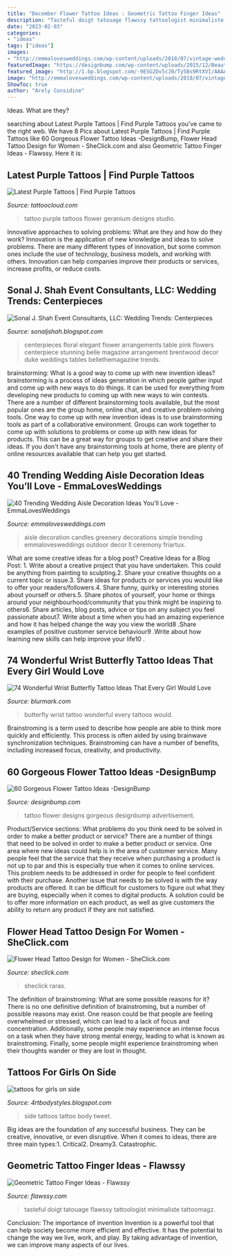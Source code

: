 ```yaml
---
title: "December Flower Tattoo Ideas : Geometric Tattoo Finger Ideas"
description: "Tasteful doigt tatouage flawssy tattoologist minimaliste tattoomagz"
date: "2023-02-03"
categories:
- "ideas"
tags: ["ideas"]
images:
- "http://emmalovesweddings.com/wp-content/uploads/2018/07/vintage-wedding-aisle-ideas-with-candles-and-greenery.jpg"
featuredImage: "https://designbump.com/wp-content/uploads/2015/12/Beautiful-Flower-Tattoo-Designs-For-Women-42.jpg"
featured_image: "http://1.bp.blogspot.com/-9ESG2Dv5cJ0/Ty5Bs9RtXVI/AAAAAAAAArw/3nB1d21j1VI/s1600/Women-Side-Tattoo-Design-Fashion-2012.jpg"
image: "http://emmalovesweddings.com/wp-content/uploads/2018/07/vintage-wedding-aisle-ideas-with-candles-and-greenery.jpg"
ShowToc: true
author: "Arely Considine"
---
```



Ideas. What are they?

	

		
searching about Latest Purple Tattoos | Find Purple Tattoos you've came to the right web. We have 8 Pics about Latest Purple Tattoos | Find Purple Tattoos like 60 Gorgeous Flower Tattoo Ideas -DesignBump, Flower Head Tattoo Design for Women - SheClick.com and also Geometric Tattoo Finger Ideas - Flawssy. Here it is:
		
    
## Latest Purple Tattoos | Find Purple Tattoos

<img loading=lazy src="https://tattoocloud.com/system/images/tatties/000/110/358/web/IMG_2176.jpg?1530320269" onerror="this.onerror=null;this.src='https://tse2.mm.bing.net/th?id=OIP.p_0oI-OnTmn1j3lpdqz2ngHaJ4&amp;pid=15.1';" alt="Latest Purple Tattoos | Find Purple Tattoos">

_Source: tattoocloud.com_

>tattoo purple tattoos flower geranium designs studio. 

	

Innovative approaches to solving problems: What are they and how do they work?
Innovation is the application of new knowledge and ideas to solve problems. There are many different types of innovation, but some common ones include the use of technology, business models, and working with others. Innovation can help companies improve their products or services, increase profits, or reduce costs.

    
## Sonal J. Shah Event Consultants, LLC: Wedding Trends: Centerpieces

<img loading=lazy src="http://2.bp.blogspot.com/-syy_GIv-D2w/UZpkUBZmxRI/AAAAAAAAKAY/JjPGmzUoH0k/s1600/wedding-centerpiece-ideas-42.jpg" onerror="this.onerror=null;this.src='https://tse4.mm.bing.net/th?id=OIP.QTE5BKIwmPpFhSyvL8TxzwHaLH&amp;pid=15.1';" alt="Sonal J. Shah Event Consultants, LLC: Wedding Trends: Centerpieces">

_Source: sonaljshah.blogspot.com_

>centerpieces floral elegant flower arrangements table pink flowers centerpiece stunning belle magazine arrangement brentwood decor duke weddings tables bellethemagazine trends. 

	

brainstorming: What is a good way to come up with new invention ideas?
brainstorming is a process of ideas generation in which people gather input and come up with new ways to do things. It can be used for everything from developing new products to coming up with new ways to win contests. There are a number of different brainstorming tools available, but the most popular ones are the group home, online chat, and creative problem-solving tools. 
One way to come up with new invention ideas is to use brainstorming tools as part of a collaborative environment. Groups can work together to come up with solutions to problems or come up with new ideas for products. This can be a great way for groups to get creative and share their ideas. If you don't have any brainstorming tools at home, there are plenty of online resources available that can help you get started.

    
## 40 Trending Wedding Aisle Decoration Ideas You’ll Love - EmmaLovesWeddings

<img loading=lazy src="http://emmalovesweddings.com/wp-content/uploads/2018/07/vintage-wedding-aisle-ideas-with-candles-and-greenery.jpg" onerror="this.onerror=null;this.src='https://tse4.mm.bing.net/th?id=OIP.Ksqts-cYCT7fsUC4T76d1wHaLH&amp;pid=15.1';" alt="40 Trending Wedding Aisle Decoration Ideas You’ll Love - EmmaLovesWeddings">

_Source: emmalovesweddings.com_

>aisle decoration candles greenery decorations simple trending emmalovesweddings outdoor decor ll ceremony friartux. 

	

What are some creative ideas for a blog post?
Creative Ideas for a Blog Post: 1. Write about a creative project that you have undertaken. This could be anything from painting to sculpting.2. Share your creative thoughts on a current topic or issue.3. Share ideas for products or services you would like to offer your readers/followers.4. Share funny, quirky or interesting stories about yourself or others.5. Share photos of yourself, your home or things around your neighbourhood/community that you think might be inspiring to others6. Share articles, blog posts, advice or tips on any subject you feel passionate about7. Write about a time when you had an amazing experience and how it has helped change the way you view the world8 .Share examples of positive customer service behaviour9 .Write about how learning new skills can help improve your life10 .

    
## 74 Wonderful Wrist Butterfly Tattoo Ideas That Every Girl Would Love

<img loading=lazy src="https://www.blurmark.com/wp-content/uploads/2017/05/Big-Butterfly-On-Wrist.jpg" onerror="this.onerror=null;this.src='https://tse4.mm.bing.net/th?id=OIP.eht8fYwoGM5dJh4Iwnhp9gHaJ4&amp;pid=15.1';" alt="74 Wonderful Wrist Butterfly Tattoo Ideas That Every Girl Would Love">

_Source: blurmark.com_

>butterfly wrist tattoo wonderful every tattoos would. 

	

Brainstroming is a term used to describe how people are able to think more quickly and efficiently. This process is often aided by using brainwave synchronization techniques. Brainstroming can have a number of benefits, including increased focus, creativity, and productivity.

    
## 60 Gorgeous Flower Tattoo Ideas -DesignBump

<img loading=lazy src="https://designbump.com/wp-content/uploads/2015/12/Beautiful-Flower-Tattoo-Designs-For-Women-42.jpg" onerror="this.onerror=null;this.src='https://tse3.mm.bing.net/th?id=OIP.eR31B9-i6_4vyWyPd23jkgHaJ7&amp;pid=15.1';" alt="60 Gorgeous Flower Tattoo Ideas -DesignBump">

_Source: designbump.com_

>tattoo flower designs gorgeous designbump advertisement. 

	

Product/Service sections: What problems do you think need to be solved in order to make a better product or service?
There are a number of things that need to be solved in order to make a better product or service. One area where new ideas could help is in the area of customer service. Many people feel that the service that they receive when purchasing a product is not up to par and this is especially true when it comes to online services. This problem needs to be addressed in order for people to feel confident with their purchase. Another issue that needs to be solved is with the way products are offered. It can be difficult for customers to figure out what they are buying, especially when it comes to digital products. A solution could be to offer more information on each product, as well as give customers the ability to return any product if they are not satisfied.

    
## Flower Head Tattoo Design For Women - SheClick.com

<img loading=lazy src="https://www.sheclick.com/wp-content/uploads/2010/12/Flower-Head-Tattoo-Design-for-Women.jpg" onerror="this.onerror=null;this.src='https://tse1.mm.bing.net/th?id=OIP.VJExtupA4QKkTuz1cwMNQAHaJ4&amp;pid=15.1';" alt="Flower Head Tattoo Design for Women - SheClick.com">

_Source: sheclick.com_

>sheclick raras. 

	

The definition of brainstroming: What are some possible reasons for it?
There is no one definitive definition of brainstroming, but a number of possible reasons may exist. One reason could be that people are feeling overwhelmed or stressed, which can lead to a lack of focus and concentration. Additionally, some people may experience an intense focus on a task when they have strong mental energy, leading to what is known as brainstroming. Finally, some people might experience brainstroming when their thoughts wander or they are lost in thought.

    
## Tattoos For Girls On Side

<img loading=lazy src="http://1.bp.blogspot.com/-9ESG2Dv5cJ0/Ty5Bs9RtXVI/AAAAAAAAArw/3nB1d21j1VI/s1600/Women-Side-Tattoo-Design-Fashion-2012.jpg" onerror="this.onerror=null;this.src='https://tse4.mm.bing.net/th?id=OIP.EsCJDQKhi_t2grI-LpRocQHaJ4&amp;pid=15.1';" alt="tattoos for girls on side">

_Source: 4rtbodystyles.blogspot.com_

>side tattoos tattoo body tweet. 

	

Big ideas are the foundation of any successful business. They can be creative, innovative, or even disruptive. When it comes to ideas, there are three main types:1. Critical2. Dreamy3. Catastrophic.

    
## Geometric Tattoo Finger Ideas - Flawssy

<img loading=lazy src="https://www.flawssy.com/wp-content/uploads/2016/12/Geometric-Finger-Tattoo.jpg" onerror="this.onerror=null;this.src='https://tse4.mm.bing.net/th?id=OIP.4sGsItA1BLDs9Of2lPiGewHaLF&amp;pid=15.1';" alt="Geometric Tattoo Finger Ideas - Flawssy">

_Source: flawssy.com_

>tasteful doigt tatouage flawssy tattoologist minimaliste tattoomagz. 

	

Conclusion: The importance of invention
Invention is a powerful tool that can help society become more efficient and effective. It has the potential to change the way we live, work, and play. By taking advantage of invention, we can improve many aspects of our lives.

